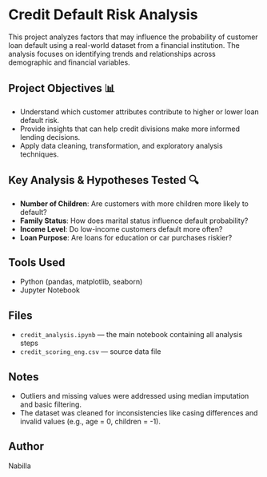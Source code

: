# Credit Default Risk Analysis
This project analyzes factors that may influence the probability of customer loan default using a real-world dataset from a financial institution. The analysis focuses on identifying trends and relationships across demographic and financial variables.

## Project Objectives 📊
- Understand which customer attributes contribute to higher or lower loan default risk.
- Provide insights that can help credit divisions make more informed lending decisions.
- Apply data cleaning, transformation, and exploratory analysis techniques.

## Key Analysis & Hypotheses Tested 🔍
- **Number of Children**: Are customers with more children more likely to default?
- **Family Status**: How does marital status influence default probability?
- **Income Level**: Do low-income customers default more often?
- **Loan Purpose**: Are loans for education or car purchases riskier?

## Tools Used
- Python (pandas, matplotlib, seaborn)
- Jupyter Notebook

## Files
- `credit_analysis.ipynb` — the main notebook containing all analysis steps
- `credit_scoring_eng.csv` — source data file

## Notes
- Outliers and missing values were addressed using median imputation and basic filtering.
- The dataset was cleaned for inconsistencies like casing differences and invalid values (e.g., age = 0, children = -1).

## Author
Nabilla

